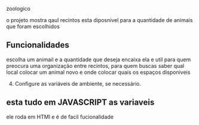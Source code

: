 zoologico

o projeto mostra qaul recintos esta diposnivel para a quantidade de animais que foram escolhidos
## Funcionalidades

escolha um animail e a quantidade que deseja encaixa
ela e util para quem preocura uma organização entre recintos, para quem buscas saber qual local colocar um animal novo e onde colocar quais os espaços disponiveis

4. Configure as variáveis de ambiente, se necessário.

## esta tudo em JAVASCRIPT as variaveis 

ele roda em HTMl e é de facil fucionalidade
